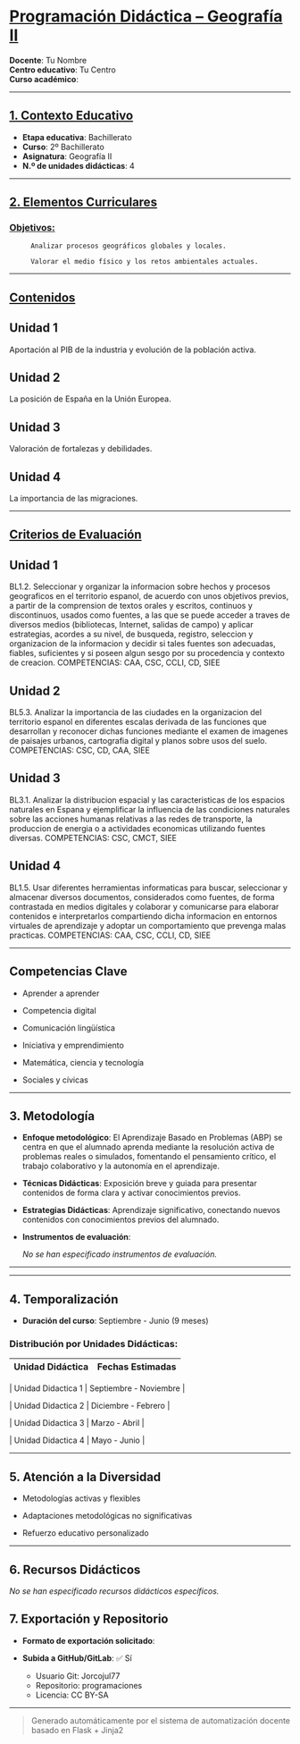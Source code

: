 # <u>Programación Didáctica – Geografía II</u>

**Docente**: Tu Nombre  
**Centro educativo**: Tu Centro  
**Curso académico**:   

---

## <u>1. Contexto Educativo</u>

- **Etapa educativa**: Bachillerato
- **Curso**: 2º Bachillerato
- **Asignatura**: Geografía II
- **N.º de unidades didácticas**: 4

---
## <u>2. Elementos Curriculares</u>

### <u>Objetivos:</u>


  <ul>
    
      Analizar procesos geográficos globales y locales.
    
      Valorar el medio físico y los retos ambientales actuales.
    
  </ul>


---

## <u>Contenidos</u>

## Unidad 1
Aportación al PIB de la industria y evolución de la población activa.

## Unidad 2
La posición de España en la Unión Europea.

## Unidad 3
Valoración de fortalezas y debilidades.

## Unidad 4
La importancia de las migraciones.


---

## <u>Criterios de Evaluación</u>

## Unidad 1
BL1.2. Seleccionar y organizar la informacion sobre hechos y procesos geograficos en el territorio
espanol, de acuerdo con unos objetivos previos, a partir de la comprension de textos orales y escritos,
continuos y discontinuos, usados como fuentes, a las que se puede acceder a traves de diversos medios
(bibliotecas, Internet, salidas de campo) y aplicar estrategias, acordes a su nivel, de busqueda, registro,
seleccion y organizacion de la informacion y decidir si tales fuentes son adecuadas, fiables, suficientes y
si poseen algun sesgo por su procedencia y contexto de creacion.
COMPETENCIAS: CAA, CSC, CCLI, CD, SIEE

## Unidad 2
BL5.3. Analizar la importancia de las ciudades en la organizacion del territorio espanol en diferentes
escalas derivada de las funciones que desarrollan y reconocer dichas funciones mediante el examen de
imagenes de paisajes urbanos, cartografia digital y planos sobre usos del suelo.
COMPETENCIAS: CSC, CD, CAA, SIEE

## Unidad 3
BL3.1. Analizar la distribucion espacial y las caracteristicas de los espacios naturales en Espana y
ejemplificar la influencia de las condiciones naturales sobre las acciones humanas relativas a las redes de
transporte, la produccion de energia o a actividades economicas utilizando fuentes diversas.
COMPETENCIAS: CSC, CMCT, SIEE

## Unidad 4
BL1.5. Usar diferentes herramientas informaticas para buscar, seleccionar y almacenar diversos
documentos, considerados como fuentes, de forma contrastada en medios digitales y colaborar y
comunicarse para elaborar contenidos e interpretarlos compartiendo dicha informacion en entornos
virtuales de aprendizaje y adoptar un comportamiento que prevenga malas practicas.
COMPETENCIAS: CAA, CSC, CCLI, CD, SIEE


---

## Competencias Clave


- Aprender a aprender

- Competencia digital

- Comunicación lingüística

- Iniciativa y emprendimiento

- Matemática, ciencia y tecnología

- Sociales y cívicas



---

## 3. Metodología

- **Enfoque metodológico**: El Aprendizaje Basado en Problemas (ABP) se centra en que el alumnado aprenda mediante la resolución activa de problemas reales o simulados, fomentando el pensamiento crítico, el trabajo colaborativo y la autonomía en el aprendizaje.
- **Técnicas Didácticas**: Exposición breve y guiada para presentar contenidos de forma clara y activar conocimientos previos.
- **Estrategias Didácticas**: Aprendizaje significativo, conectando nuevos contenidos con conocimientos previos del alumnado.
- **Instrumentos de evaluación**:

  _No se han especificado instrumentos de evaluación._


---
---

## 4. Temporalización

- **Duración del curso**: Septiembre - Junio (9 meses)

### **Distribución por Unidades Didácticas:**


| Unidad Didáctica | Fechas Estimadas |
|------------------|------------------|


| Unidad Didactica 1 | Septiembre - Noviembre |

| Unidad Didactica 2 | Diciembre - Febrero |

| Unidad Didactica 3 | Marzo - Abril |

| Unidad Didactica 4 | Mayo - Junio |



---

## 5. Atención a la Diversidad



* Metodologías activas y flexibles

* Adaptaciones metodológicas no significativas

* Refuerzo educativo personalizado


---

## 6. Recursos Didácticos


_No se han especificado recursos didácticos específicos._

## 7. Exportación y Repositorio

- **Formato de exportación solicitado**: 
- **Subida a GitHub/GitLab**: ✅ Sí

  - Usuario Git: Jorcojul77
  - Repositorio: programaciones
  - Licencia: CC BY-SA


---

> Generado automáticamente por el sistema de automatización docente basado en Flask + Jinja2